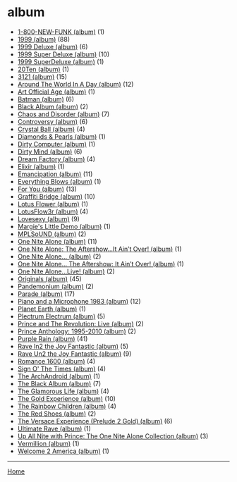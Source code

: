 # album

  * [1-800-NEW-FUNK (album)](../album/1-800-new-funk/index.md) (1)
  * [1999 (album)](../album/1999/index.md) (88)
  * [1999 Deluxe (album)](../album/1999-deluxe/index.md) (6)
  * [1999 Super Deluxe (album)](../album/1999-super-deluxe/index.md) (10)
  * [1999 SuperDeluxe (album)](../album/1999-superdeluxe/index.md) (1)
  * [20Ten (album)](../album/20ten/index.md) (1)
  * [3121 (album)](../album/3121/index.md) (15)
  * [Around The World In A Day (album)](../album/around-the-world-in-a-day/index.md) (12)
  * [Art Official Age (album)](../album/art-official-age/index.md) (1)
  * [Batman (album)](../album/batman/index.md) (6)
  * [Black Album (album)](../album/black-album/index.md) (2)
  * [Chaos and Disorder (album)](../album/chaos-and-disorder/index.md) (7)
  * [Controversy (album)](../album/controversy/index.md) (6)
  * [Crystal Ball (album)](../album/crystal-ball/index.md) (4)
  * [Diamonds & Pearls (album)](../album/diamonds-pearls/index.md) (1)
  * [Dirty Computer (album)](../album/dirty-computer/index.md) (1)
  * [Dirty Mind (album)](../album/dirty-mind/index.md) (6)
  * [Dream Factory (album)](../album/dream-factory/index.md) (4)
  * [Elixir (album)](../album/elixir/index.md) (1)
  * [Emancipation (album)](../album/emancipation/index.md) (11)
  * [Everything Blows (album)](../album/everything-blows/index.md) (1)
  * [For You (album)](../album/for-you/index.md) (13)
  * [Graffiti Bridge (album)](../album/graffiti-bridge/index.md) (10)
  * [Lotus Flower (album)](../album/lotus-flower/index.md) (1)
  * [LotusFlow3r (album)](../album/lotusflow3r/index.md) (4)
  * [Lovesexy (album)](../album/lovesexy/index.md) (9)
  * [Margie's Little Demo (album)](../album/margie-s-little-demo/index.md) (1)
  * [MPLSoUND (album)](../album/mplsound/index.md) (2)
  * [One Nite Alone (album)](../album/one-nite-alone/index.md) (11)
  * [One Nite Alone: The Aftershow…It Ain’t Over! (album)](../album/one-nite-alone-the-aftershow-it-ain-t-over/index.md) (1)
  * [One Nite Alone… (album)](../album/one-nite-alone/index.md) (2)
  * [One Nite Alone… The Aftershow: It Ain’t Over! (album)](../album/one-nite-alone-the-aftershow-it-ain-t-over/index.md) (1)
  * [One Nite Alone…Live! (album)](../album/one-nite-alone-live/index.md) (2)
  * [Originals (album)](../album/originals/index.md) (45)
  * [Pandemonium (album)](../album/pandemonium/index.md) (2)
  * [Parade (album)](../album/parade/index.md) (17)
  * [Piano and a Microphone 1983 (album)](../album/piano-and-a-microphone-1983/index.md) (12)
  * [Planet Earth (album)](../album/planet-earth/index.md) (1)
  * [Plectrum Electrum (album)](../album/plectrum-electrum/index.md) (5)
  * [Prince and The Revolution: Live (album)](../album/prince-and-the-revolution-live/index.md) (2)
  * [Prince Anthology: 1995-2010 (album)](../album/prince-anthology-1995-2010/index.md) (2)
  * [Purple Rain (album)](../album/purple-rain/index.md) (41)
  * [Rave In2 the Joy Fantastic (album)](../album/rave-in2-the-joy-fantastic/index.md) (5)
  * [Rave Un2 the Joy Fantastic (album)](../album/rave-un2-the-joy-fantastic/index.md) (9)
  * [Romance 1600 (album)](../album/romance-1600/index.md) (4)
  * [Sign O' The Times (album)](../album/sign-o-the-times/index.md) (4)
  * [The ArchAndroid (album)](../album/the-archandroid/index.md) (1)
  * [The Black Album (album)](../album/the-black-album/index.md) (7)
  * [The Glamorous Life (album)](../album/the-glamorous-life/index.md) (4)
  * [The Gold Experience (album)](../album/the-gold-experience/index.md) (10)
  * [The Rainbow Children (album)](../album/the-rainbow-children/index.md) (4)
  * [The Red Shoes (album)](../album/the-red-shoes/index.md) (2)
  * [The Versace Experience (Prelude 2 Gold) (album)](../album/the-versace-experience-prelude-2-gold/index.md) (6)
  * [Ultimate Rave (album)](../album/ultimate-rave/index.md) (1)
  * [Up All Nite with Prince: The One Nite Alone Collection (album)](../album/up-all-nite-with-prince-the-one-nite-alone-collection/index.md) (3)
  * [Vermillion (album)](../album/vermillion/index.md) (1)
  * [Welcome 2 America (album)](../album/welcome-2-america/index.md) (1)

----

[Home](../index.md)
